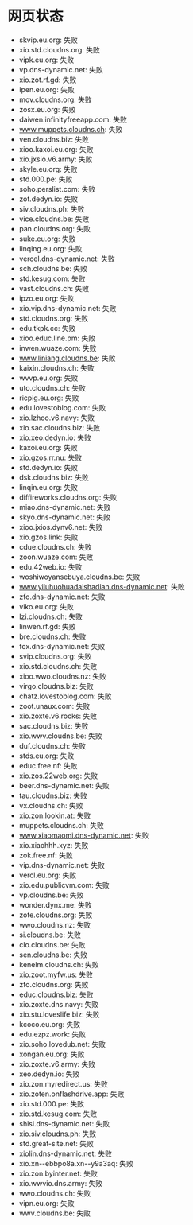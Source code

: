 # 网页状态
- skvip.eu.org: 失败
- xio.std.cloudns.org: 失败
- vipk.eu.org: 失败
- vp.dns-dynamic.net: 失败
- xio.zot.rf.gd: 失败
- ipen.eu.org: 失败
- mov.cloudns.org: 失败
- zosx.eu.org: 失败
- daiwen.infinityfreeapp.com: 失败
- www.muppets.cloudns.ch: 失败
- ven.cloudns.biz: 失败
- xioo.kaxoi.eu.org: 失败
- xio.jxsio.v6.army: 失败
- skyle.eu.org: 失败
- std.000.pe: 失败
- soho.perslist.com: 失败
- zot.dedyn.io: 失败
- siv.cloudns.ph: 失败
- vice.cloudns.be: 失败
- pan.cloudns.org: 失败
- suke.eu.org: 失败
- linqing.eu.org: 失败
- vercel.dns-dynamic.net: 失败
- sch.cloudns.be: 失败
- std.kesug.com: 失败
- vast.cloudns.ch: 失败
- ipzo.eu.org: 失败
- xio.vip.dns-dynamic.net: 失败
- std.cloudns.org: 失败
- edu.tkpk.cc: 失败
- xioo.educ.line.pm: 失败
- inwen.wuaze.com: 失败
- www.liniang.cloudns.be: 失败
- kaixin.cloudns.ch: 失败
- wvvp.eu.org: 失败
- uto.cloudns.ch: 失败
- ricpig.eu.org: 失败
- edu.lovestoblog.com: 失败
- xio.lzhoo.v6.navy: 失败
- xio.sac.cloudns.biz: 失败
- xio.xeo.dedyn.io: 失败
- kaxoi.eu.org: 失败
- xio.gzos.rr.nu: 失败
- std.dedyn.io: 失败
- dsk.cloudns.biz: 失败
- linqin.eu.org: 失败
- diffireworks.cloudns.org: 失败
- miao.dns-dynamic.net: 失败
- skyo.dns-dynamic.net: 失败
- xioo.jxios.dynv6.net: 失败
- xio.gzos.link: 失败
- cdue.cloudns.ch: 失败
- zoon.wuaze.com: 失败
- edu.42web.io: 失败
- woshiwoyansebuya.cloudns.be: 失败
- www.yiluhuohuadaishadian.dns-dynamic.net: 失败
- zfo.dns-dynamic.net: 失败
- viko.eu.org: 失败
- lzi.cloudns.ch: 失败
- linwen.rf.gd: 失败
- bre.cloudns.ch: 失败
- fox.dns-dynamic.net: 失败
- svip.cloudns.org: 失败
- xio.std.cloudns.ch: 失败
- xioo.wwo.cloudns.nz: 失败
- virgo.cloudns.biz: 失败
- chatz.lovestoblog.com: 失败
- zoot.unaux.com: 失败
- xio.zoxte.v6.rocks: 失败
- sac.cloudns.biz: 失败
- xio.wwv.cloudns.be: 失败
- duf.cloudns.ch: 失败
- stds.eu.org: 失败
- educ.free.nf: 失败
- xio.zos.22web.org: 失败
- beer.dns-dynamic.net: 失败
- tau.cloudns.biz: 失败
- vx.cloudns.ch: 失败
- xio.zon.lookin.at: 失败
- muppets.cloudns.ch: 失败
- www.xiaomaomi.dns-dynamic.net: 失败
- xio.xiaohhh.xyz: 失败
- zok.free.nf: 失败
- vip.dns-dynamic.net: 失败
- vercl.eu.org: 失败
- xio.edu.publicvm.com: 失败
- vp.cloudns.be: 失败
- wonder.dynx.me: 失败
- zote.cloudns.org: 失败
- wwo.cloudns.nz: 失败
- si.cloudns.be: 失败
- clo.cloudns.be: 失败
- sen.cloudns.be: 失败
- kenelm.cloudns.ch: 失败
- xio.zoot.myfw.us: 失败
- zfo.cloudns.org: 失败
- educ.cloudns.biz: 失败
- xio.zoxte.dns.navy: 失败
- xio.stu.loveslife.biz: 失败
- kcoco.eu.org: 失败
- edu.ezpz.work: 失败
- xio.soho.lovedub.net: 失败
- xongan.eu.org: 失败
- xio.zoxte.v6.army: 失败
- xeo.dedyn.io: 失败
- xio.zon.myredirect.us: 失败
- xio.zoten.onflashdrive.app: 失败
- xio.std.000.pe: 失败
- xio.std.kesug.com: 失败
- shisi.dns-dynamic.net: 失败
- xio.siv.cloudns.ph: 失败
- std.great-site.net: 失败
- xiolin.dns-dynamic.net: 失败
- xio.xn--ebbpo8a.xn--y9a3aq: 失败
- xio.zon.byinter.net: 失败
- xio.wwvio.dns.army: 失败
- wwo.cloudns.ch: 失败
- vipn.eu.org: 失败
- wwv.cloudns.be: 失败
